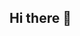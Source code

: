 ## Hi there 👋

<!--

Here are some ideas to get you started:

- 🔭 I’m currently working on ... my masters degree.
- 🌱 I’m currently learning ... C, assembly and python

-->
